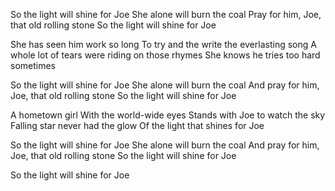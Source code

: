 So the light will shine for Joe
She alone will burn the coal
Pray for him, Joe, that old rolling stone
So the light will shine for Joe

She has seen him work so long
To try and the write the everlasting song
A whole lot of tears were riding on those rhymes
She knows he tries too hard sometimes

So the light will shine for Joe
She alone will burn the coal
And pray for him, Joe, that old rolling stone
So the light will shine for Joe

A hometown girl
With the world-wide eyes
Stands with Joe to watch the sky
Falling star never had the glow
Of the light that shines for Joe

So the light will shine for Joe
She alone will burn the coal
And pray for him, Joe, that old rolling stone
So the light will shine for Joe

So the light will shine for Joe
